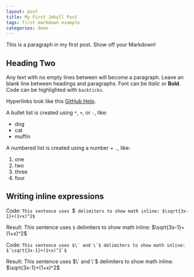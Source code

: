 ```yaml
---
layout: post
title: My First Jekyll Post
tags: first markdown example
categories: demo
---
```


This is a paragraph in my first post.
Show off your Markdown!

## Heading Two 

Any text with no empty lines between will become a paragraph.
Leave an blank line between headings and paragraphs.
Font can be *Italic* or **Bold**.
Code can be highlighted with `backticks`.

Hyperlinks look like this [GitHub Help](https://help.github.com/).

A bullet list is created using `*`, `+`, or `-`, like:

- dog
- cat
- muffin

A numbered list is created using a number + `.`, like:

1. one
2. two
6. three
2. four

## Writing inline expressions

Code: `This sentence uses `$` delimiters to show math inline: $\sqrt{3x-1}+(1+x)^2$`

Result: This sentence uses `$` delimiters to show math inline: $\sqrt{3x-1}+(1+x)^2$

Code: ```This sentence uses $\` and \`$ delimiters to show math inline: $`\sqrt{3x-1}+(1+x)^2`$```

Result: This sentence uses $\` and \`$ delimiters to show math inline: $`\sqrt{3x-1}+(1+x)^2`$
